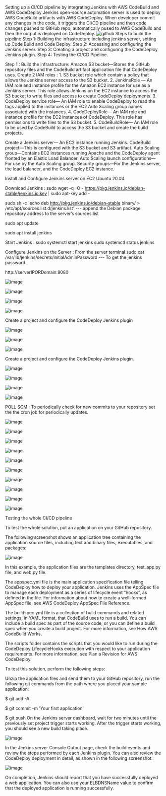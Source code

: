 Setting up a CI/CD pipeline by integrating Jenkins with AWS CodeBuild and AWS CodeDeploy
Jenkins open-source automation server is used to deploy AWS CodeBuild artifacts with AWS CodeDeploy.
When developer commit any changes in the code, it triggers the CI/CD pipeline and then code changes pushed to GitHub repo, automatically pused to AWS CodeBuild and then the output is deployed on CodeDeploy. 
![github](https://github.com/CloudRespoProject/Jenkins/assets/144565485/ab887e1c-cd44-4f5b-8a55-3b217dfa0439)
Steps to build the pipeline
Step 1: Building the infrastructure including jenkins server, setting up Code Build and Code Deploy.
Step 2: Accessing and configuring the Jenkins server. 
Step 3: Creating a project and configuring the CodeDeploy Jenkins plugin.
Step 4: Testing the CI/CD Pipeline. 

Step 1 : Build the infrastructure:
Amazon S3 bucket—Stores the GitHub repository files and the CodeBuild artifact application file that CodeDeploy uses. 
Create 2 IAM roles : 1. S3 bucket role which contain a policy that allows the Jenkins server access to the S3 bucket.
                     2. JenkinsRole — An IAM role and instance profile for the Amazon EC2 instance for use as a Jenkins server. This role 
                        allows Jenkins on the EC2 instance to access the S3 bucket to write files and access to create CodeDeploy deployments. 
                     3. CodeDeploy service role— An IAM role to enable CodeDeploy to read the tags applied to the instances or the EC2 Auto 
                        Scaling group names associated with the instances.
                     4. CodeDeployRole— An IAM role and instance profile for the EC2 instances of CodeDeploy. This role has permissions to write files to the S3 bucket. 
                     5. CodeBuildRole—  An IAM role to be used by CodeBuild to access the S3 bucket and create the build projects.
                     
Create a Jenkins server— An EC2 instance running Jenkins.
CodeBuild project—This is configured with the S3 bucket and S3 artifact.
Auto Scaling group—Contains EC2 instances running Apache and the CodeDeploy agent fronted by an Elastic Load Balancer. Auto Scaling launch configurations—For use by the Auto Scaling group. Security groups—For the Jenkins server, the load balancer, and the CodeDeploy EC2 instance.

Install and Configure Jenkins server on EC2 Ubuntu 20.04
        
Download Jenkins :  sudo wget -q -O - https://pkg.jenkins.io/debian-stable/jenkins.io.key | sudo apt-key add -
        
sudo sh -c 'echo deb http://pkg.jenkins.io/debian-stable binary/ > /etc/apt/sources.list.d/jenkins.list' --- append the Debian package repository address to the server’s sources.list
        
sudo apt update
        
sudo apt install jenkins


Start Jenkins : sudo systemctl start jenkins
                sudo systemctl status jenkins



 


Configure Jenkins on the Server : 
From the server terminal sudo cat /var/lib/jenkins/secrets/initialAdminPassword --- To get the jenkins password.

http://serverIPORDomain:8080

![image](https://github.com/CloudRespoProject/Jenkins/assets/144565485/9f7c6a6c-cb7e-449f-ac10-edcf73d88ee3)

![image](https://github.com/CloudRespoProject/Jenkins/assets/144565485/3ea2ae3a-3068-4b86-b387-bfda90bb1066)

![image](https://github.com/CloudRespoProject/Jenkins/assets/144565485/9eff4c70-0bf4-447f-be16-f84c55e926f4)

![image](https://github.com/CloudRespoProject/Jenkins/assets/144565485/60e995bd-9474-48f7-a5ac-8cdc6b8e0f99)



Create a project and configure the CodeDeploy Jenkins plugin

![image](https://github.com/CloudRespoProject/Jenkins/assets/144565485/31515fc7-e645-45de-ad34-b04dfe1b7d1e)


![image](https://github.com/CloudRespoProject/Jenkins/assets/144565485/5f222bee-469c-40a1-b18d-a7eeecc3b372)

![image](https://github.com/CloudRespoProject/Jenkins/assets/144565485/420493bf-4591-4e92-9023-884877d2ba39)

Create a project and configure the CodeDeploy Jenkins plugin. 

![image](https://github.com/CloudRespoProject/Jenkins/assets/144565485/b4617112-7476-4f1b-84ad-0f669c6d6cba)
                     
![image](https://github.com/CloudRespoProject/Jenkins/assets/144565485/c0f82611-695d-41cb-8196-75e7f6842c7c)


![image](https://github.com/CloudRespoProject/Jenkins/assets/144565485/4c65c2f3-ca6e-4d1f-8f18-8ef8cb32fbd4)


![image](https://github.com/CloudRespoProject/Jenkins/assets/144565485/50d002b2-8445-42f3-87d2-ec9cbb3fe83d)

POLL SCM : To periodically check for new commits to your repository set the the cron job for periodically updates.

![image](https://github.com/CloudRespoProject/Jenkins/assets/144565485/707d9413-65ab-420a-be06-dabf937e57d0)


![image](https://github.com/CloudRespoProject/Jenkins/assets/144565485/5579749a-1e79-43d8-8a47-807bab2c2739)

![image](https://github.com/CloudRespoProject/Jenkins/assets/144565485/9bc49ad3-3f49-48b2-95df-0e19cf5ba7b4)


![image](https://github.com/CloudRespoProject/Jenkins/assets/144565485/539ced56-94cb-4102-89c0-e7b1f7451cf9)

![image](https://github.com/CloudRespoProject/Jenkins/assets/144565485/89d53a84-88d1-4261-9ed7-e38d07d11a87)


![image](https://github.com/CloudRespoProject/Jenkins/assets/144565485/9afc8e95-c44d-4d77-8fa4-a379de5eb36d)


![image](https://github.com/CloudRespoProject/Jenkins/assets/144565485/d682d773-c7f9-4717-8d52-19639d8b1c82)

![image](https://github.com/CloudRespoProject/Jenkins/assets/144565485/87b90d0e-23ec-46bf-a47b-56affce30b8b)


![image](https://github.com/CloudRespoProject/Jenkins/assets/144565485/cadd2ac3-af05-4761-b249-bd7199159923)


![image](https://github.com/CloudRespoProject/Jenkins/assets/144565485/78af41b7-4fba-480e-83a8-bf730fb864bc)



Testing the whole CI/CD pipeline

To test the whole solution, put an application on your GitHub repository.

The following screenshot shows an application tree containing the application source files, including text and binary files, executables, and packages:

![image](https://github.com/CloudRespoProject/Jenkins/assets/144565485/fb8d1fe3-25f7-4a27-8f5d-241c9009bef4)

In this example, the application files are the templates directory, test_app.py file, and web.py file.

The appspec.yml file is the main application specification file telling CodeDeploy how to deploy your application. Jenkins uses the AppSpec file to manage each deployment as a series of lifecycle event “hooks”, as defined in the file. For information about how to create a well-formed AppSpec file, see AWS CodeDeploy AppSpec File Reference.

The buildspec.yml file is a collection of build commands and related settings, in YAML format, that CodeBuild uses to run a build. You can include a build spec as part of the source code, or you can define a build spec when you create a build project. For more information, see How AWS CodeBuild Works.

The scripts folder contains the scripts that you would like to run during the CodeDeploy LifecycleHooks execution with respect to your application requirements. For more information, see Plan a Revision for AWS CodeDeploy.

To test this solution, perform the following steps:

Unzip the application files and send them to your GitHub repository, run the following git commands from the path where you placed your sample application:

$ git add -A

$ git commit -m 'Your first application'

$ git push On the Jenkins server dashboard, wait for two minutes until the previously set project trigger starts working. After the trigger starts working, you should see a new build taking place.

![image](https://github.com/CloudRespoProject/Jenkins/assets/144565485/839fbeb0-75f7-4de3-add6-f6603c2e4c1b)


In the Jenkins server Console Output page, check the build events and review the steps performed by each Jenkins plugin. You can also review the CodeDeploy deployment in detail, as shown in the following screenshot:

![image](https://github.com/CloudRespoProject/Jenkins/assets/144565485/5acb81b6-e512-4474-adca-6a0b1dcacc14)

On completion, Jenkins should report that you have successfully deployed a web application. You can also use your ELBDNSName value to confirm that the deployed application is running successfully.

